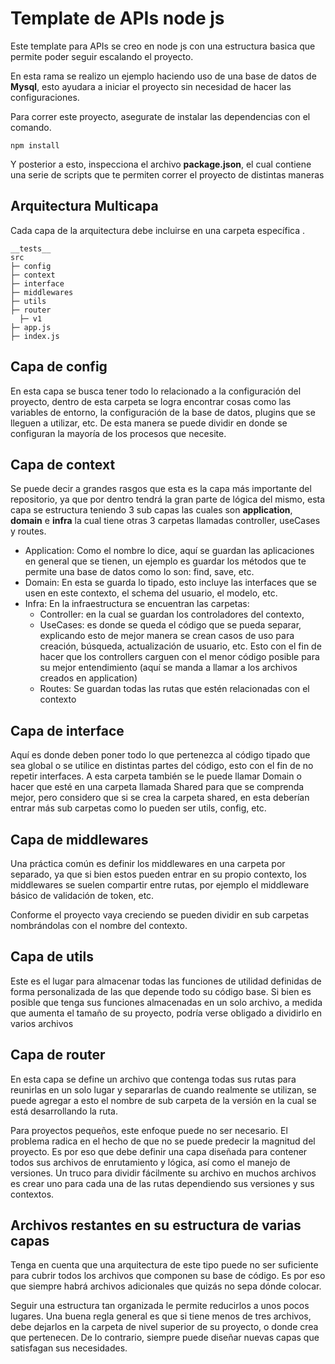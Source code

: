 # Template de APIs node js

Este template para APIs se creo en node js con una estructura basica que permite poder seguir escalando el proyecto.

En esta rama se realizo un ejemplo haciendo uso de una base de datos de **Mysql**, esto ayudara a iniciar el proyecto sin necesidad de hacer las configuraciones.

Para correr este proyecto, asegurate de instalar las dependencias con el comando.

```
npm install
```

Y posterior a esto, inspecciona el archivo **package.json**, el cual contiene una serie de scripts que te permiten correr el proyecto de distintas maneras

## Arquitectura Multicapa

Cada capa de la arquitectura debe incluirse en una carpeta específica .

```
__tests__
src
├─ config
├─ context
├─ interface
├─ middlewares
├─ utils
├─ router
  ├─ v1
├─ app.js
├─ index.js
```

## Capa de config

En esta capa se busca tener todo lo relacionado a la configuración del proyecto, dentro de esta carpeta se logra encontrar cosas como las variables de entorno, la configuración de la base de datos, plugins que se lleguen a utilizar, etc. De esta manera se puede dividir en donde se configuran la mayoría de los procesos que necesite.

## Capa de context

Se puede decir a grandes rasgos que esta es la capa más importante del repositorio, ya que por dentro tendrá la gran parte de lógica del mismo, esta capa se estructura teniendo 3 sub capas las cuales son **application**, **domain** e **infra** la cual tiene otras 3 carpetas llamadas controller, useCases y routes.

- Application: Como el nombre lo dice, aquí se guardan las aplicaciones en general que se tienen, un ejemplo es guardar los métodos que te permite una base de datos como lo son: find, save, etc.
- Domain: En esta se guarda lo tipado, esto incluye las interfaces que se usen en este contexto, el schema del usuario, el modelo, etc.
- Infra: En la infraestructura se encuentran las carpetas:
  - Controller: en la cual se guardan los controladores del contexto,
  - UseCases: es donde se queda el código que se pueda separar, explicando esto de mejor manera se crean casos de uso para creación, búsqueda, actualización de usuario, etc. Esto con el fin de hacer que los controllers carguen con el menor código posible para su mejor entendimiento (aquí se manda a llamar a los archivos creados en application)
  - Routes: Se guardan todas las rutas que estén relacionadas con el contexto

## Capa de interface

Aquí es donde deben poner todo lo que pertenezca al código tipado que sea global o se utilice en distintas partes del código, esto con el fin de no repetir interfaces. A esta carpeta también se le puede llamar Domain o hacer que esté en una carpeta llamada Shared para que se comprenda mejor, pero considero que si se crea la carpeta shared, en esta deberían entrar más sub carpetas como lo pueden ser utils, config, etc.

## Capa de middlewares

Una práctica común es definir los middlewares en una carpeta por separado, ya que si bien estos pueden entrar en su propio contexto, los middlewares se suelen compartir entre rutas, por ejemplo el middleware básico de validación de token, etc.

Conforme el proyecto vaya creciendo se pueden dividir en sub carpetas nombrándolas con el nombre del contexto.

## Capa de utils

Este es el lugar para almacenar todas las funciones de utilidad definidas de forma personalizada de las que depende todo su código base. Si bien es posible que tenga sus funciones almacenadas en un solo archivo, a medida que aumenta el tamaño de su proyecto, podría verse obligado a dividirlo en varios archivos

## Capa de router

En esta capa se define un archivo que contenga todas sus rutas para reunirlas en un solo lugar y separarlas de cuando realmente se utilizan, se puede agregar a esto el nombre de sub carpeta de la versión en la cual se está desarrollando la ruta.

Para proyectos pequeños, este enfoque puede no ser necesario. El problema radica en el hecho de que no se puede predecir la magnitud del proyecto. Es por eso que debe definir una capa diseñada para contener todos sus archivos de enrutamiento y lógica, así como el manejo de versiones. Un truco para dividir fácilmente su archivo en muchos archivos es crear uno para cada una de las rutas dependiendo sus versiones y sus contextos.

## Archivos restantes en su estructura de varias capas

Tenga en cuenta que una arquitectura de este tipo puede no ser suficiente para cubrir todos los archivos que componen su base de código. Es por eso que siempre habrá archivos adicionales que quizás no sepa dónde colocar.

Seguir una estructura tan organizada le permite reducirlos a unos pocos lugares. Una buena regla general es que si tiene menos de tres archivos, debe dejarlos en la carpeta de nivel superior de su proyecto, o donde crea que pertenecen. De lo contrario, siempre puede diseñar nuevas capas que satisfagan sus necesidades.
